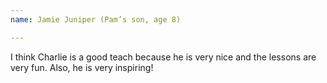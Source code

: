 ```yaml
---
name: Jamie Juniper (Pam’s son, age 8)

---
```


I think Charlie is a good teach because he is very nice and the lessons are very fun. Also, he is very inspiring!